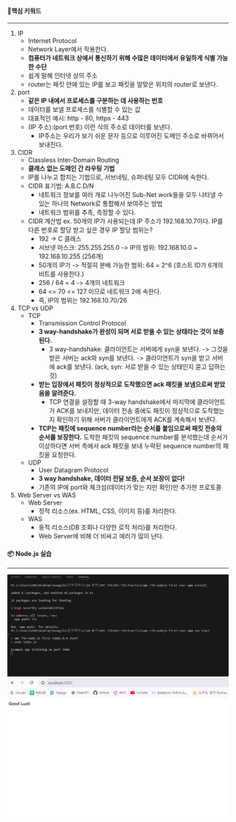 #### 🎯핵심 키워드
***
1. IP
	- Internet Protocol
	- Network Layer에서 작용한다.
	- **컴퓨터가 네트워크 상에서 통신하기 위해 수많은 데이터에서 유일하게 식별 가능한 수단**
	- 쉽게 말해 인터넷 상의 주소
	- router는 패킷 안에 있는 IP를 보고 패킷을 알맞은 위치의 router로 보낸다. 
2. port
	- **같은 IP 내에서 프로세스를 구분하는 데 사용하는 번호**
	- 데이터를 보낼 프로세스를 식별할 수 있는 값
	- 대표적인 예시: http - 80, https - 443
	- (IP 주소):(port 번호) 이런 식의 주소로 데이터를 보낸다. 
		- IP주소는 우리가 보기 쉬운 문자 등으로 이루어진 도메인 주소로 바뀌어서 보내진다. 
3. CIDR
	- Classless Inter-Domain Routing
	- **클래스 없는 도메인 간 라우팅 기법**
	- IP를 나누고 합치는 기법으로, 서브네팅, 슈퍼네팅 모두 CIDR에 속한다. 
	- CIDR 표기법: A.B.C.D/N
		- 네트워크 정보를 여러 개로 나누어진 Sub-Net work들을 모두 나타낼 수 있는 하나의 Network로 통합해서 보여주는 방법
		- 네트워크 범위를 추측, 측정할 수 있다. 
	- CIDR 계산법 
		ex. 50개의 IP가 사용되는데 IP 주소가 192.168.10.7이다. IP를 다른 번호로 할당 받고 싶은 경우 IP 할당 범위는?
		- 192 -> C 클래스
		- 서브넷 마스크: 255.255.255.0 -> IP의 범위: 192.168.10.0 ~ 192.168.10.255 (256개)
		- 50개의 IP가 -> 적절히 분배 가능한 범위: 64 = 2^6 (호스트 ID가 6개의 비트를 사용한다.)
		- 256 / 64 = 4 -> 4개의 네트워크
		- 64 <= 70 <= 127 이므로 네트워크 2에 속한다. 
		- 즉, IP의 범위는 192.168.10.70/26
4. TCP vs UDP
	- TCP
		- Transmission Control Protocol
		- **3 way-handshake가 완성이 되며 서로 받을 수 있는 상태라는 것이 보증된다.** 
			- 3 way-handshake: 클라이언트는 서버에게 syn을 보낸다. -> 그것을 받은 서버는 ack와 syn를 보낸다. -> 클라이언트가 syn을 받고 서버에 ack를 보낸다. (ack, syn: 서로 받을 수 있는 상태인지 묻고 답하는 것)
		- **받는 입장에서 패킷이 정상적으로 도착했으면 ack 패킷을 보냄으로써 받았음을 알려준다.**
			- TCP 연결을 설정할 때 3-way handshake에서 마지막에 클라이언트가 ACK를 보내지만, 데이터 전송 중에도 패킷이 정상적으로 도착했는지 확인하기 위해 서버가 클라이언트에게 ACK를 계속해서 보낸다.
		- **TCP는 패킷에 sequence number라는 순서를 붙임으로써 패킷 전송의 순서를 보장한다.** 도착한 패킷의 sequence number를 분석했는데 순서가 이상하다면 서버 측에서 ack 패킷을 보내 누락된 sequence number의 패킷을 요청한다. 
	- UDP
		- User Datagram Protocol
		- **3 way handshake, 데이터 전달 보증, 순서 보장이 없다!** 
		- 기존의 IP에 port와 체크섬(데이터가 맞는 지만 확인)만 추가한 프로토콜
5. Web Server vs WAS
	- Web Server
		- 정적 리소스(ex. HTML, CSS, 이미지 등)를 처리한다.
	- WAS
		- 동적 리소스(DB 조회나 다양한 로직 처리)를 처리한다. 
		- Web Server에 비해 더 비싸고 에러가 많이 난다. 

#### 📦 Node.js 실습
***
![chapter00-npm-run-start](chapter00-npm-run-start.png)
![chapter00-good-luck.png](chapter00-good-luck.png)
